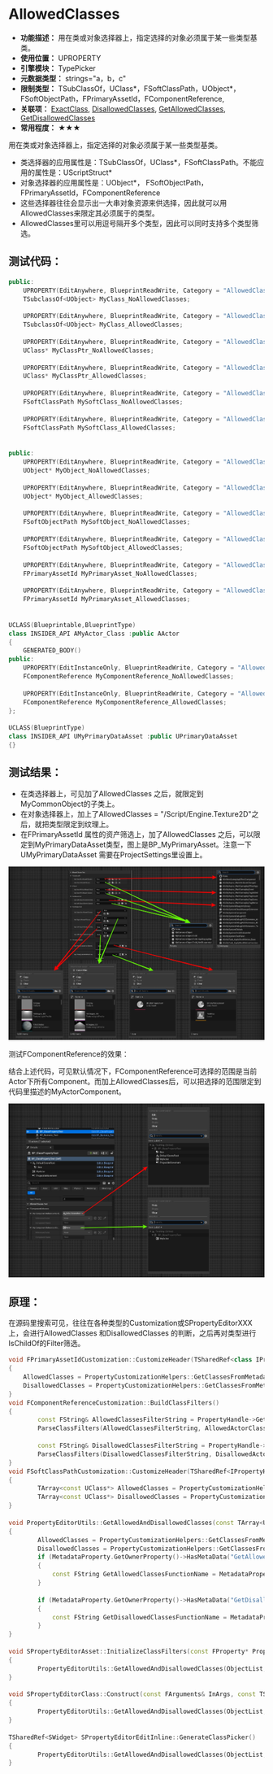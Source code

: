 ﻿# AllowedClasses

- **功能描述：** 用在类或对象选择器上，指定选择的对象必须属于某一些类型基类。
- **使用位置：** UPROPERTY
- **引擎模块：** TypePicker
- **元数据类型：** strings="a，b，c"
- **限制类型：** TSubClassOf，UClass*，FSoftClassPath，UObject*，FSoftObjectPath，FPrimaryAssetId，FComponentReference,
- **关联项：** [ExactClass](../ExactClass/ExactClass.md), [DisallowedClasses](../DisallowedClasses/DisallowedClasses.md), [GetAllowedClasses](../GetAllowedClasses/GetAllowedClasses.md), [GetDisallowedClasses](../GetDisallowedClasses/GetDisallowedClasses.md)
- **常用程度：** ★★★

用在类或对象选择器上，指定选择的对象必须属于某一些类型基类。

- 类选择器的应用属性是：TSubClassOf，UClass*，FSoftClassPath。不能应用的属性是：UScriptStruct*
- 对象选择器的应用属性是：UObject*， FSoftObjectPath，FPrimaryAssetId，FComponentReference
- 这些选择器往往会显示出一大串对象资源来供选择，因此就可以用AllowedClasses来限定其必须属于的类型。
- AllowedClasses里可以用逗号隔开多个类型，因此可以同时支持多个类型筛选。

## 测试代码：

```cpp
public:
	UPROPERTY(EditAnywhere, BlueprintReadWrite, Category = "AllowedClassesTest|TSubclassOf")
	TSubclassOf<UObject> MyClass_NoAllowedClasses;

	UPROPERTY(EditAnywhere, BlueprintReadWrite, Category = "AllowedClassesTest|TSubclassOf", meta = (AllowedClasses = "MyCommonObject"))
	TSubclassOf<UObject> MyClass_AllowedClasses;

	UPROPERTY(EditAnywhere, BlueprintReadWrite, Category = "AllowedClassesTest|UClass*")
	UClass* MyClassPtr_NoAllowedClasses;

	UPROPERTY(EditAnywhere, BlueprintReadWrite, Category = "AllowedClassesTest|UClass*", meta = (AllowedClasses = "MyCommonObject"))
	UClass* MyClassPtr_AllowedClasses;

	UPROPERTY(EditAnywhere, BlueprintReadWrite, Category = "AllowedClassesTest|FSoftClassPath")
	FSoftClassPath MySoftClass_NoAllowedClasses;

	UPROPERTY(EditAnywhere, BlueprintReadWrite, Category = "AllowedClassesTest|FSoftClassPath", meta = (AllowedClasses = "MyCommonObject"))
	FSoftClassPath MySoftClass_AllowedClasses;

	
public:
	UPROPERTY(EditAnywhere, BlueprintReadWrite, Category = "AllowedClassesTest|FSoftObjectPath")
	UObject* MyObject_NoAllowedClasses;

	UPROPERTY(EditAnywhere, BlueprintReadWrite, Category = "AllowedClassesTest|FSoftObjectPath", meta = (AllowedClasses = "/Script/Engine.Texture2D"))
	UObject* MyObject_AllowedClasses;

	UPROPERTY(EditAnywhere, BlueprintReadWrite, Category = "AllowedClassesTest|FSoftObjectPath")
	FSoftObjectPath MySoftObject_NoAllowedClasses;

	UPROPERTY(EditAnywhere, BlueprintReadWrite, Category = "AllowedClassesTest|FSoftObjectPath", meta = (AllowedClasses = "/Script/Engine.Texture2D"))
	FSoftObjectPath MySoftObject_AllowedClasses;

	UPROPERTY(EditAnywhere, BlueprintReadWrite, Category = "AllowedClassesTest|FPrimaryAssetId")
	FPrimaryAssetId MyPrimaryAsset_NoAllowedClasses;

	UPROPERTY(EditAnywhere, BlueprintReadWrite, Category = "AllowedClassesTest|FPrimaryAssetId", meta = (AllowedClasses = "MyPrimaryDataAsset"))
	FPrimaryAssetId MyPrimaryAsset_AllowedClasses;
	
	
UCLASS(Blueprintable,BlueprintType)
class INSIDER_API AMyActor_Class :public AActor
{
	GENERATED_BODY()
public:
	UPROPERTY(EditInstanceOnly, BlueprintReadWrite, Category = "AllowedClassesTest|FComponentReference", meta = (UseComponentPicker))
	FComponentReference MyComponentReference_NoAllowedClasses;

	UPROPERTY(EditInstanceOnly, BlueprintReadWrite, Category = "AllowedClassesTest|FComponentReference", meta = (UseComponentPicker,AllowedClasses = "MyActorComponent"))
	FComponentReference MyComponentReference_AllowedClasses;
};

UCLASS(BlueprintType)
class INSIDER_API UMyPrimaryDataAsset :public UPrimaryDataAsset
{}
```

## 测试结果：

- 在类选择器上，可见加了AllowedClasses 之后，就限定到MyCommonObject的子类上。
- 在对象选择器上，加上了AllowedClasses = "/Script/Engine.Texture2D"之后，就把类型限定到纹理上。
- 在FPrimaryAssetId 属性的资产筛选上，加了AllowedClasses 之后，可以限定到MyPrimaryDataAsset类型，图上是BP_MyPrimaryAsset。注意一下UMyPrimaryDataAsset 需要在ProjectSettings里设置上。

![AllowClasses.jpg](AllowClasses.jpg)

测试FComponentReference的效果：

结合上述代码，可见默认情况下，FComponentReference可选择的范围是当前Actor下所有Component。而加上AllowedClasses后，可以把选择的范围限定到代码里描述的MyActorComponent。

![AllowClasses_ComponentReference.jpg](AllowClasses_ComponentReference.jpg)

## 原理：

在源码里搜索可见，往往在各种类型的Customization或SPropertyEditorXXX上，会进行AllowedClasses 和DisallowedClasses 的判断，之后再对类型进行IsChildOf的Filter筛选。

```cpp
void FPrimaryAssetIdCustomization::CustomizeHeader(TSharedRef<class IPropertyHandle> InStructPropertyHandle, class FDetailWidgetRow& HeaderRow, IPropertyTypeCustomizationUtils& StructCustomizationUtils)
{
	AllowedClasses = PropertyCustomizationHelpers::GetClassesFromMetadataString(StructPropertyHandle->GetMetaData("AllowedClasses"));
	DisallowedClasses = PropertyCustomizationHelpers::GetClassesFromMetadataString(StructPropertyHandle->GetMetaData("DisallowedClasses"));
}
void FComponentReferenceCustomization::BuildClassFilters()
{
		const FString& AllowedClassesFilterString = PropertyHandle->GetMetaData(NAME_AllowedClasses);
		ParseClassFilters(AllowedClassesFilterString, AllowedActorClassFilters, AllowedComponentClassFilters);

		const FString& DisallowedClassesFilterString = PropertyHandle->GetMetaData(NAME_DisallowedClasses);
		ParseClassFilters(DisallowedClassesFilterString, DisallowedActorClassFilters, DisallowedComponentClassFilters);
}
void FSoftClassPathCustomization::CustomizeHeader(TSharedRef<IPropertyHandle> InPropertyHandle, FDetailWidgetRow& HeaderRow, IPropertyTypeCustomizationUtils& StructCustomizationUtils)
{
		TArray<const UClass*> AllowedClasses = PropertyCustomizationHelpers::GetClassesFromMetadataString(PropertyHandle->GetMetaData("AllowedClasses"));
		TArray<const UClass*> DisallowedClasses = PropertyCustomizationHelpers::GetClassesFromMetadataString(PropertyHandle->GetMetaData("DisallowedClasses"));
}

void PropertyEditorUtils::GetAllowedAndDisallowedClasses(const TArray<UObject*>& ObjectList, const FProperty& MetadataProperty, TArray<const UClass*>& AllowedClasses, TArray<const UClass*>& DisallowedClasses, bool bExactClass, const UClass* ObjectClass)
{
		AllowedClasses = PropertyCustomizationHelpers::GetClassesFromMetadataString(MetadataProperty.GetOwnerProperty()->GetMetaData("AllowedClasses"));
		DisallowedClasses = PropertyCustomizationHelpers::GetClassesFromMetadataString(MetadataProperty.GetOwnerProperty()->GetMetaData("DisallowedClasses"));
		if (MetadataProperty.GetOwnerProperty()->HasMetaData("GetAllowedClasses"))
		{
			const FString GetAllowedClassesFunctionName = MetadataProperty.GetOwnerProperty()->GetMetaData("GetAllowedClasses");
		}
		
		if (MetadataProperty.GetOwnerProperty()->HasMetaData("GetDisallowedClasses"))
		{
			const FString GetDisallowedClassesFunctionName = MetadataProperty.GetOwnerProperty()->GetMetaData("GetDisallowedClasses");
		}
}

void SPropertyEditorAsset::InitializeClassFilters(const FProperty* Property)
{
		PropertyEditorUtils::GetAllowedAndDisallowedClasses(ObjectList, *MetadataProperty, AllowedClassFilters, DisallowedClassFilters, bExactClass, ObjectClass);
}

void SPropertyEditorClass::Construct(const FArguments& InArgs, const TSharedPtr< FPropertyEditor >& InPropertyEditor)
{
		PropertyEditorUtils::GetAllowedAndDisallowedClasses(ObjectList, *Property, AllowedClassFilters, DisallowedClassFilters, false);
}

TSharedRef<SWidget> SPropertyEditorEditInline::GenerateClassPicker()
{
		PropertyEditorUtils::GetAllowedAndDisallowedClasses(ObjectList, *Property, AllowedClassFilters, DisallowedClassFilters, false);
}
```
